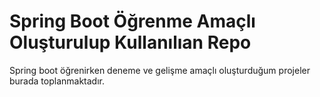 # Spring Boot Öğrenme Amaçlı Oluşturulup Kullanılıan Repo

Spring boot öğrenirken deneme ve gelişme amaçlı oluşturduğum projeler burada toplanmaktadır.
